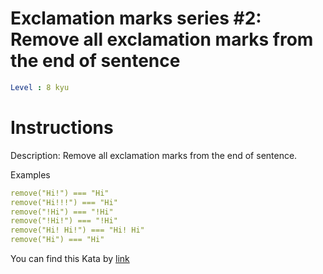 # Exclamation marks series #2: Remove all exclamation marks from the end of sentence

```yaml
Level : 8 kyu
```

# Instructions

Description:
Remove all exclamation marks from the end of sentence.

Examples

```yaml
remove("Hi!") === "Hi"
remove("Hi!!!") === "Hi"
remove("!Hi") === "!Hi"
remove("!Hi!") === "!Hi"
remove("Hi! Hi!") === "Hi! Hi"
remove("Hi") === "Hi"
```

You can find this Kata by [link](https://www.codewars.com/kata/57faece99610ced690000165/train/python)